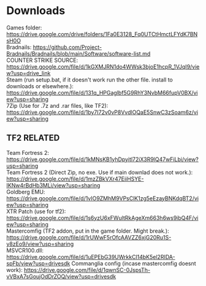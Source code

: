 # Downloads
Games folder: https://drive.google.com/drive/folders/1Fa0E3128_Fq0UTCtHmctLFYdK7BNsH0O<br>
Bradnails: https://github.com/Project-Bradnails/Bradnails/blob/main/Software/software-list.md<br>
COUNTER STRIKE SOURCE: https://drive.google.com/file/d/1kGXMJRN1do4WWsk3bjoE1hcpR_1VJqI9/view?usp=drive_link<br>
Steam (run setup.bat, if it doesn't work run the other file. install to downloads or elsewhere.): https://drive.google.com/file/d/131q_HPGaglbf5G9RhY3NvbM66fupV0BX/view?usp=sharing<br>
7Zip (Use for .7z and .rar files, like TF2): https://drive.google.com/file/d/1by7I72v0vP8VvdlOQaE5SnwC3zSoam6z/view?usp=sharing<br>


## TF2 RELATED<br>
Team Fortress 2: https://drive.google.com/file/d/1kMNsKB1yhDpyitl72iX3R9lQ47wFiLbi/view?usp=sharing<br>
Team Fortress 2 (Direct Zip, no exe. Use if main downlad does not work.): https://drive.google.com/file/d/1mzZBkVXr47EiiHSYE-IKNw4rBdHb3MLi/view?usp=sharing<br>
Goldberg EMU: https://drive.google.com/file/d/1vIO9ZMhM9VPsClK1zg5eEzayBNKdqBT2/view?usp=sharing<br>
XTR Patch (use for tf2): https://drive.google.com/file/d/1s6yzU6xFWultRkAgeXm663h6ws9ibQ4F/view?usp=sharing<br>
Mastercomfig (TF2 addon, put in the game folder. Might break.): https://drive.google.com/file/d/1rUWwF5rOfcAAVZZ6xjG20Ru1S-y8zEo9/view?usp=sharing<br>
MSVCR100.dll: https://drive.google.com/file/d/1uEPEbG39UWrkkCl14bK5el2RIDA-spFb/view?usp=drivesdk
Commanglia config (incase mastercomfig doesnt work): https://drive.google.com/file/d/1qwnSC-0JspsTh-vVBxA7sGoujOdDrZOQ/view?usp=drivesdk<br>
